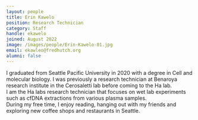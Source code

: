 ```yaml
---
layout: people
title: Erin Kawelo
position: Research Technician
category: Staff
handle: ekawelo
joined: August 2022
image: /images/people/Erin-Kawelo-01.jpg
email: ekawleo@fredhutch.org
alumni: false
---
```


I graduated from Seattle Pacific University in 2020 with a degree in Cell and molecular biology.  I was previously a research technician at Benaroya research institute in the Cerosaletti lab before coming to the Ha lab.  
I am the Ha labs research technician that focuses on wet lab experiments such as cfDNA extractions from various plasma samples.  
During my free time, I enjoy reading, hanging out with my friends and exploring new coffee shops and restaurants in Seattle.   

